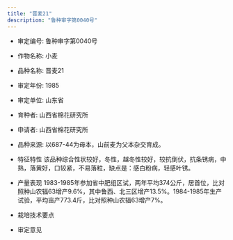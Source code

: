 ```yaml
---
title: "晋麦21"
description: "鲁种审字第0040号"
---
```

* 审定编号:  鲁种审字第0040号

*  作物名称:  小麦

*  品种名称:  晋麦21

*  审定年份:  1985

*  审定单位:  山东省

* 育种者:  山西省棉花研究所

*  申请者:  山西省棉花研究所

*  品种来源:  以687-44为母本，山前麦为父本杂交育成。

*  特征特性
该品种综合性状较好，冬性，越冬性较好，较抗倒伏，抗条锈病，中熟，落黄好，口较紧，不易落粒，缺点是：感白粉病，轻感叶锈。

*  产量表现
1983-1985年参加省中肥组区试，两年平均374公斤，居首位，比对照种山农辐63增产9.6%，其中鲁西、北三区增产13.5%。1984-1985年生产试验，平均亩产773.4斤，比对照种山农辐63增产7%。

*  栽培技术要点


*  审定意见

